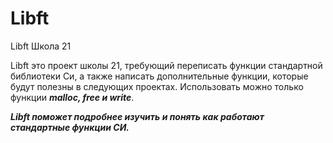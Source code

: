 # Libft
Libft Школа 21

Libft это проект школы 21, требующий переписать функции стандартной библиотеки Си, а также написать дополнительные функции, которые будут полезны в следующих проектах. Использовать можно только функции ***malloc, free и write***.

___Libft поможет подробнее изучить и понять как работают стандартные функции СИ.___




